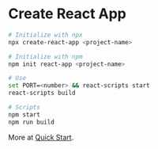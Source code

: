 # Create React App

```bash
# Initialize with npx
npx create-react-app <project-name>
```

```bash
# Initialize with npm
npm init react-app <project-name>
```

```bash
# Use
set PORT=<number> && react-scripts start
react-scripts build
```

```bash
# Scripts
npm start
npm run build
```

More at [Quick Start](https://create-react-app.dev/docs/getting-started#quick-start).
